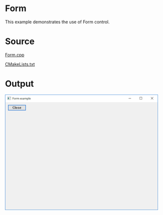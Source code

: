 # Form

This example demonstrates the use of Form control.

# Source

[Form.cpp](./Form.cpp)

[CMakeLists.txt](./CMakeLists.txt)

# Output

![GitHub Logo](../../docs/Pictures/Form.png)
